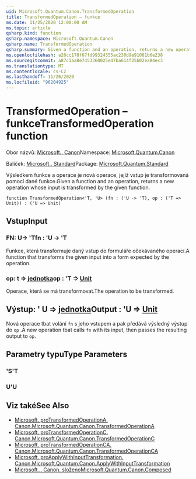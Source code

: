 ```yaml
---
uid: Microsoft.Quantum.Canon.TransformedOperation
title: TransformedOperation – funkce
ms.date: 11/25/2020 12:00:00 AM
ms.topic: article
qsharp.kind: function
qsharp.namespace: Microsoft.Quantum.Canon
qsharp.name: TransformedOperation
qsharp.summary: Given a function and an operation, returns a new operation whose input is transformed by the given function.
ms.openlocfilehash: a26cc178f67fd99324355ac230d9e91081b6e238
ms.sourcegitcommit: a87c1aa8e7453360025e47ba614f25b02ea84ec3
ms.translationtype: MT
ms.contentlocale: cs-CZ
ms.lasthandoff: 11/26/2020
ms.locfileid: "96204925"
---
```

# <a name="transformedoperation-function"></a><span data-ttu-id="41ff5-102">TransformedOperation – funkce</span><span class="sxs-lookup"><span data-stu-id="41ff5-102">TransformedOperation function</span></span>

<span data-ttu-id="41ff5-103">Obor názvů: [Microsoft.. Canon](xref:Microsoft.Quantum.Canon)</span><span class="sxs-lookup"><span data-stu-id="41ff5-103">Namespace: [Microsoft.Quantum.Canon](xref:Microsoft.Quantum.Canon)</span></span>

<span data-ttu-id="41ff5-104">Balíček: [Microsoft.. Standard](https://nuget.org/packages/Microsoft.Quantum.Standard)</span><span class="sxs-lookup"><span data-stu-id="41ff5-104">Package: [Microsoft.Quantum.Standard](https://nuget.org/packages/Microsoft.Quantum.Standard)</span></span>


<span data-ttu-id="41ff5-105">Výsledkem funkce a operace je nová operace, jejíž vstup je transformovaná pomocí dané funkce.</span><span class="sxs-lookup"><span data-stu-id="41ff5-105">Given a function and an operation, returns a new operation whose input is transformed by the given function.</span></span>

```qsharp
function TransformedOperation<'T, 'U> (fn : ('U -> 'T), op : ('T => Unit)) : ('U => Unit)
```


## <a name="input"></a><span data-ttu-id="41ff5-106">Vstup</span><span class="sxs-lookup"><span data-stu-id="41ff5-106">Input</span></span>

### <a name="fn--u---t"></a><span data-ttu-id="41ff5-107">FN: U-> 'T</span><span class="sxs-lookup"><span data-stu-id="41ff5-107">fn : 'U -> 'T</span></span>

<span data-ttu-id="41ff5-108">Funkce, která transformuje daný vstup do formuláře očekávaného operací.</span><span class="sxs-lookup"><span data-stu-id="41ff5-108">A function that transforms the given input into a form expected by the operation.</span></span>


### <a name="op--t--unit"></a><span data-ttu-id="41ff5-109">op: t => [jednotka](xref:microsoft.quantum.lang-ref.unit)</span><span class="sxs-lookup"><span data-stu-id="41ff5-109">op : 'T => [Unit](xref:microsoft.quantum.lang-ref.unit)</span></span> 

<span data-ttu-id="41ff5-110">Operace, která se má transformovat.</span><span class="sxs-lookup"><span data-stu-id="41ff5-110">The operation to be transformed.</span></span>



## <a name="output--u--unit"></a><span data-ttu-id="41ff5-111">Výstup: ' U => [jednotka](xref:microsoft.quantum.lang-ref.unit)</span><span class="sxs-lookup"><span data-stu-id="41ff5-111">Output : 'U => [Unit](xref:microsoft.quantum.lang-ref.unit)</span></span> 

<span data-ttu-id="41ff5-112">Nová operace tbat volání `fn` s jeho vstupem a pak předává výsledný výstup do `op` .</span><span class="sxs-lookup"><span data-stu-id="41ff5-112">A new operation tbat calls `fn` with its input, then passes the resulting output to `op`.</span></span>

## <a name="type-parameters"></a><span data-ttu-id="41ff5-113">Parametry typu</span><span class="sxs-lookup"><span data-stu-id="41ff5-113">Type Parameters</span></span>

### <a name="t"></a><span data-ttu-id="41ff5-114">'S</span><span class="sxs-lookup"><span data-stu-id="41ff5-114">'T</span></span>


### <a name="u"></a><span data-ttu-id="41ff5-115">U</span><span class="sxs-lookup"><span data-stu-id="41ff5-115">'U</span></span>



## <a name="see-also"></a><span data-ttu-id="41ff5-116">Viz také</span><span class="sxs-lookup"><span data-stu-id="41ff5-116">See Also</span></span>

- [<span data-ttu-id="41ff5-117">Microsoft. proTransformedOperationA. Canon.</span><span class="sxs-lookup"><span data-stu-id="41ff5-117">Microsoft.Quantum.Canon.TransformedOperationA</span></span>](xref:Microsoft.Quantum.Canon.TransformedOperationA)
- [<span data-ttu-id="41ff5-118">Microsoft. proTransformedOperationC. Canon.</span><span class="sxs-lookup"><span data-stu-id="41ff5-118">Microsoft.Quantum.Canon.TransformedOperationC</span></span>](xref:Microsoft.Quantum.Canon.TransformedOperationC)
- [<span data-ttu-id="41ff5-119">Microsoft. proTransformedOperationCA. Canon.</span><span class="sxs-lookup"><span data-stu-id="41ff5-119">Microsoft.Quantum.Canon.TransformedOperationCA</span></span>](xref:Microsoft.Quantum.Canon.TransformedOperationCA)
- [<span data-ttu-id="41ff5-120">Microsoft. proApplyWithInputTransformation. Canon.</span><span class="sxs-lookup"><span data-stu-id="41ff5-120">Microsoft.Quantum.Canon.ApplyWithInputTransformation</span></span>](xref:Microsoft.Quantum.Canon.ApplyWithInputTransformation)
- [<span data-ttu-id="41ff5-121">Microsoft... Canon. složeno</span><span class="sxs-lookup"><span data-stu-id="41ff5-121">Microsoft.Quantum.Canon.Composed</span></span>](xref:Microsoft.Quantum.Canon.Composed)